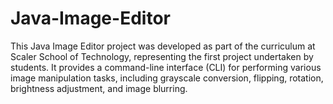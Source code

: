 # Java-Image-Editor
This Java Image Editor project was developed as part of the curriculum at Scaler School of Technology, representing the first project undertaken by students. It provides a command-line interface (CLI) for performing various image manipulation tasks, including grayscale conversion, flipping, rotation, brightness adjustment, and image blurring. 
